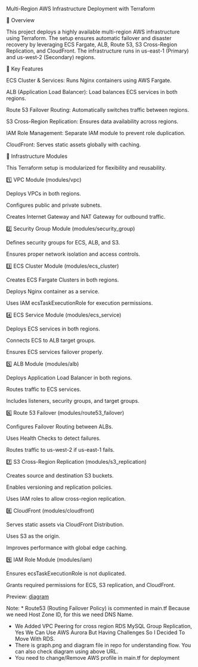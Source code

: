 Multi-Region AWS Infrastructure Deployment with Terraform

📌 Overview

This project deploys a highly available multi-region AWS infrastructure using Terraform. The setup ensures automatic failover and disaster recovery by leveraging ECS Fargate, ALB, Route 53, S3 Cross-Region Replication, and CloudFront. The infrastructure runs in us-east-1 (Primary) and us-west-2 (Secondary) regions.

🚀 Key Features

ECS Cluster & Services: Runs Nginx containers using AWS Fargate.

ALB (Application Load Balancer): Load balances ECS services in both regions.

Route 53 Failover Routing: Automatically switches traffic between regions.

S3 Cross-Region Replication: Ensures data availability across regions.

IAM Role Management: Separate IAM module to prevent role duplication.

CloudFront: Serves static assets globally with caching.

📂 Infrastructure Modules

This Terraform setup is modularized for flexibility and reusability.

1️⃣ VPC Module (modules/vpc)

Deploys VPCs in both regions.

Configures public and private subnets.

Creates Internet Gateway and NAT Gateway for outbound traffic.

2️⃣ Security Group Module (modules/security_group)

Defines security groups for ECS, ALB, and S3.

Ensures proper network isolation and access controls.

3️⃣ ECS Cluster Module (modules/ecs_cluster)

Creates ECS Fargate Clusters in both regions.

Deploys Nginx container as a service.

Uses IAM ecsTaskExecutionRole for execution permissions.

4️⃣ ECS Service Module (modules/ecs_service)

Deploys ECS services in both regions.

Connects ECS to ALB target groups.

Ensures ECS services failover properly.

5️⃣ ALB Module (modules/alb)

Deploys Application Load Balancer in both regions.

Routes traffic to ECS services.

Includes listeners, security groups, and target groups.

6️⃣ Route 53 Failover (modules/route53_failover)

Configures Failover Routing between ALBs.

Uses Health Checks to detect failures.

Routes traffic to us-west-2 if us-east-1 fails.

7️⃣ S3 Cross-Region Replication (modules/s3_replication)

Creates source and destination S3 buckets.

Enables versioning and replication policies.

Uses IAM roles to allow cross-region replication.

8️⃣ CloudFront (modules/cloudfront)

Serves static assets via CloudFront Distribution.

Uses S3 as the origin.

Improves performance with global edge caching.

9️⃣ IAM Role Module (modules/iam)

Ensures ecsTaskExecutionRole is not duplicated.

Grants required permissions for ECS, S3 replication, and CloudFront.

Preview:
[diagram](https://viewer.diagrams.net/index.html?tags=%7B%7D&lightbox=1&highlight=0000ff&edit=_blank&layers=1&nav=1&title=Untitled%20Diagram.drawio.png#R%3Cmxfile%3E%3Cdiagram%20name%3D%22Page-1%22%20id%3D%22aaaa8250-4180-3840-79b5-4cada1eebb92%22%3E7V3bcqs6Ev2aVM08xIUQ4vLoW%2BbMVHZVTrLn3F5S2FZsJsRyAXbi8%2FUjAbJBEjZxwCaJkn0xjSQEWqvVLXXjKzh8eftX5K8WP8gMh1emMXu7gqMr03Q8m%2F7LBNtMAAw3l8yjYJbL9oKH4G%2FMC%2BbSdTDDcalgQkiYBKuycEqWSzxNSjI%2FishrudgTCctXXflzLAkepn4oS38PZskilwLD2J%2F4BQfzRX5pF%2BUnJv70eR6R9TK%2F3pUJb9Kf7PSLz9vKy8cLf0ZeCyI4voLDiJAk%2B%2FTyNsQhe7b8sWX1birO7vod4WVSp8IY%2FTr8uRpt%2FvMLSdy%2F1nbyFkXXlps1s%2FHDNeb3YYe0wcEs2NCPc%2FbxHs8DsuQn6CUK5xTF%2F%2Ftw%2Ffv44ee1WVUjfRzJlg8BfTIr9vHlbc4w1gsmL70JoQgbrKKf2%2FRUlPUADp7IMnnIqxr0eIOjJKCj2Q%2BDOT0%2FSsiKSv38KMRP7Irxyp8Gy%2FltejSC5l70kxUfWazhIAyHJCQRPV6SJW1%2FkA4unuVXel0ECX6g1dilX2lHqWyRvIT0CLAGk4g8Y94CBYOR%2FuzOcHCxi8%2F8eLFrlwI78YMljnhDWc%2Fo0bWVng5DfxUHk90t47eVv%2BS1IzxdR3Gwwfc4zrhl7B4xezb4rRIuYAdCSm5MXnASbWmRvAK7gaxOzmwzh8rrniWulxdZFAiCnFzo58yc79reo5N%2ByAH6HrB6dcD6AGsDlYsmkSg5hthnnEwX%2BcNekWCZpPeKBvQPvfth9hfRokMm6ZlIIVTJHFkI5GL0P6C6gihUyRxZCORi7Ij3uixUyRwk91isDRS1gVCb%2FoEDsk5CSofhTt8bOe0L3KK%2FNww4JdZSudPvA2Cr2PiU%2Fojc49rj1p%2Fg8I7EQZJqmdGEJAl5OapeppRLjLdFPZAqqIyJwBQUFjvvx6vstp6CN9aPgaj9%2FNfY6kU4Jutoiv89TbUePcw%2BlUvFsC7XDyj%2FSg1gWWX%2Bc7IXFIDjyvznsubpD9qZq8Z9OlcBPVd93rmKcr48V0EZqp571rkKID1X6blKz1WNzVWHNQB0uzVXOU4d%2Bv92N6zN%2FzuMI6Zq65FeCcy24aRAB%2BxtVtPHVd53iQM3yEWQcYBWmAV4z5t8VmsNL56JSoABCsBATwYMt0EaB4wJJcD0N34Q%2BpMgDBLW87%2FYI6mcBApgqOt2K6wISRUByxkP%2BkXsgEpoiNpD0IO7po4YJ03YA67gu9ry6O5MhuLwQrste8CUjddTx7euqfqFxxfaXRtfKCv8uyjY%2BAkdU%2BNhPVni5LBlptTYFWqx8DRVD%2FvYtK6cxdlS5iq9pGr2Ts8%2Bxtl9KHB0c5M7EArQneL2KOwo1%2FGAZ4vTWCPaApTRtFv7LcLJUsEJtAYnW8Pps8IJOp2Dk6NaOhHgg2dzzIeVRMmCzMnSD8d7aWGNgQ37vswtSVcmmPB%2FOEm2OVj8dULK6KLu%2F0Z41Oyqhx807WTqXhy4vdyWS%2Fxojg8ZhQCqRy7CoZ8Em3JHGh8E1YqAMAZHjfLCw6xpn5e5lXNIMMMNYzC%2BMVVU%2Fnsd4d46TltqgBsmQHaJG47jSdywnB6SyYFa48blqfAUktf%2BMnjx8%2BEGzdIDwLr8QJfkB5BdIG7pUnW%2B5HbuMCTr2U1EtXnBDi4WODwx6hWwzqyAuUOLbZd%2FlxWwKQPuUwrchuxWs7xD4ygMjbOuetnO5VVpGWJPiP1KEAvZw7ie%2BdHzPxgODfbLQG5CD7HffyqUcradESR%2F5Jdln%2F9k8h7Kj0ZvhWKjbeHgDkcBfcTpvknDtg%2Bwayp3ZH1QuedV75gCLUzppiX44nzdjLeR3UJeTUDYrh8fAJ17edC1PH%2FXHWLgtTLEwEblIZa2zbKetTbEQPaGVZbBPZ2MMKJWhKEtA20ZfCLLIGLAfUS1d8iOOVmiRuae5qXsAggk5r1HRRunqeiPaOX2daiFzFo6tEZLrtBSxYTbjyJ%2FWyiW67v3d7l%2Bz8oV6IesD81ODtVRgUXd378dnDQrvEuNVSyw1tNueeHOKbYUJzgab3A2PVau%2BfqrVUj7wrr4GBJ%2F9jjxQ385bWrxCNggm2RU2L%2BUauMu2OGN%2FhvK7XTtXkfsfGKrZDxyQCFK7qtbJU85aNvZFYGKPVtLwVyrNebK6%2FE7mmpCakJ%2BdUJ6htkxQspefp8a9SxXKw1868peGQ%2BVVu6VMTckzrLL0pocCws%2F1SACPlrQq6YrDyNSxT5zWfPjKIfCjIcPWqlqpdpFpYqncVMWjidYOAaSmAgVRIStEVFO7tRE1ET88kS0UNeIWCtxNeWmzgbSZNdk%2F4gbc2my84b1rKuJ%2BJ2I6Fodm3Whamn%2B3duQhXHBy1mfvXGGjW5Ips9MFE7SYz7IKW78KBHLpcKbICw0VTiSoIYsNLCtKzFOhQ5FtGXxR0bPsnYCFoQEeoaBuGAfh5QebYtHYiQSj2jaRzH9yS9WGdF0ztiX3TuBjsW%2BmBWx3cWgex4f99G9XEuAuiViuGIHVm7JdY60VLEr%2FO69XKnLuY18oGfgUIV29nJhraz5%2BxEzlP0XpkeXk3h1wPqV6v7YPvx6S6%2Fg9oz6dfyYEUYb2J95Xh96JlIr2y85r0ezxrxp%2FioLns7EveviArNiXm8tYQPWe2eZVhJaSWglcSYl4aKOKQnLPG78d8W03xnnfxQPCrkFpxr1H01T2L2y8gyGPjf9jhr6sOKtZW0Y%2BsjzxIgz4Fg9G55o7tv12ms5nN5SbLTrd42cqPpMD5UdJSS%2FJ%2FPM76Kw5A14%2Fa6Rk8cXga6NL5809cshPt3LIUzPLqPJU6DpvO%2BG4OpLo%2BnzoQmZnUMTlMByhlSfunZo89mvrqFeJn13Wo%2Fckhig11BaT2WX6%2FfsHEvBqDqxQqf1fKW0HtOxgZzWIy8fnDWtB9XaiNBpPV9h0e%2Bb7fg3mkUgWSBQ4R6dNYsAyYsbOq1HE%2FK7EBIa3ALvDCEVq1E6ree9enVn6lwsrQfpbAKtVD%2BNUm0srtFElmDhGFBi4lnjGpGcTaCJqIn45YloGx0jIt%2Fg0Wk9muya7I2SXXZjLk52eZtMz7qaiF%2BdiKbndW3WNRWz7ru3HLsS%2B9fVtJ4r9Y7q0TA%2BHnt0NIyPB6HVgGILkX0mEmBtmcL6V92YPmiYR1pqKIVH7nK%2BZHegZ%2BahCu3s29rVb%2FHX0fl6DtfR%2BeePzjeRXf7WFWApFpPPGZ1v13prplYSWkloJXEmJQENo2tKQhWDI7CwK2b8l0vhOWro23W%2FVIrr%2BgsZ%2Bg6SXhoNHPPkFB7Trddeyyk8%2FLUB5w2zLTiqqIhxcArCK4DX6vf%2F2Wrcnef7zZyPhUaf%2BEU1jY5ZJ7%2B1zvrot958bFRV8WZBSDbMkjTYV9KkUS7GHQmD6fawGamDkmsHJfOvTHmMsif8SG0jeodhUy6T6ZX3H2yeBVYMo0KyNcRlzeNMDr%2F57W4o4UnpiUheiOiBSN5H2fOQrHrRopes%2BbJfIbkeon8iOTFlP0dyNUR%2FRHJaDnoS7eQmMQD69FpRfixCOdWfJAz9VRxM0lpGatZTnRpTLXWP46xxZRBa3TynzWpqqkzWnRpoL8up3x84A1dUKg1wEUBuC%2FJ1TEVygKHwTCyjLdfElRc5NRk1Gb8BGekEJ%2BwHyqsE5yajdRFf6BQHvckVgpbNb25vHDW%2FHeeS5rdrX2LwVc%2B%2B4GgZBhQG2HAv7CI7dfdl3Yr3KH50HUb8UkITop4hNFN7EWYX5c4bswTlcvLyCz2MCEmKxZla%2F0FmmJX4Pw%3D%3D%3C%2Fdiagram%3E%3C%2Fmxfile%3E#%7B%22pageId%22%3A%22aaaa8250-4180-3840-79b5-4cada1eebb92%22%7D)

Note: * Route53 (Routing Failover Policy) is commented in main.tf Because we need Host Zone ID, for this we need DNS Name.
* We Added VPC Peering for cross region RDS MySQL Group Replication, Yes We Can Use AWS Aurora But Having Challenges So I Decided To Move With RDS.
* There is graph.png and diagram file in repo for understanding flow. You can also check diagram using above URL.
* You need to change/Remove AWS profile in main.tf for deployment
